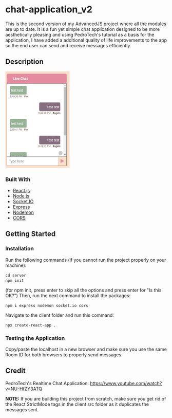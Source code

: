 # chat-application_v2

This is the second version of my AdvancedJS project where all the modules are up to date. It is a fun yet simple chat application designed to be more aesthetically pleasing and using PedroTech's tutorial as a basis for the application, I have added a additional quality of life improvements to the app so the end user can send and receive messages efficiently.

## Description
<img src="ChatScreenshot.PNG" alt="picture of sample chatbox" height="300" width="200"> 

### Built With

* [React.js](https://reactjs.org/)
* [Node.js](https://nodejs.org/en/)
* [Socket.IO](https://socket.io/)
* [Express](https://expressjs.com/)
* [Nodemon](https://www.npmjs.com/package/nodemon)
* [CORS](https://developer.mozilla.org/en-US/docs/Web/HTTP/CORS)

## Getting Started

### Installation

Run the following commands (if you cannot run the project properly on your machine):
```
cd server
npm init
```
(for npm init, press enter to skip all the options and press enter for "Is this OK?")
Then, run the next command to install the packages:
```
npm i express nodemon socket.io cors
```

Navigate to the client folder and run this command:
```
npx create-react-app .
```

### Testing the Application

Copy/paste the localhost in a new browser and make sure you use the same Room ID for both browsers to properly send messages.

## Credit 
PedroTech's Realtime Chat Application: https://www.youtube.com/watch?v=NU-HfZY3ATQ

**NOTE:** If you are building this project from scratch, make sure you get rid of the React StrictMode tags in the client src folder as it duplicates the messages sent.
